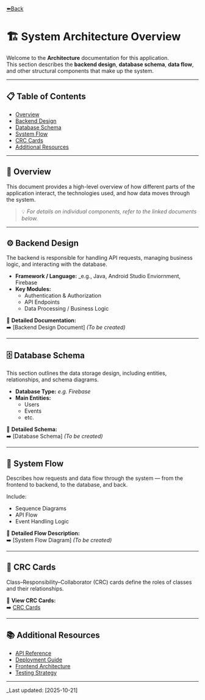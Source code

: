 [⬅️Back](../../Connect-Docs.md)
# 🏗️ System Architecture Overview

Welcome to the **Architecture** documentation for this application.  
This section describes the **backend design**, **database schema**, **data flow**, and other structural components that make up the system.

---

## 📋 Table of Contents
- [Overview](#overview)
- [Backend Design](#backend-design)
- [Database Schema](#database-schema)
- [System Flow](#system-flow)
- [CRC Cards](#crc-cards)
- [Additional Resources](#additional-resources)

---

## 🧩 Overview

This document provides a high-level overview of how different parts of the application interact, the technologies used, and how data moves through the system.

> 💡 *For details on individual components, refer to the linked documents below.*

---

## ⚙️ Backend Design

The backend is responsible for handling API requests, managing business logic, and interacting with the database.

- **Framework / Language:** _e.g., Java, Android Studio Enviornment, Firebase 
- **Key Modules:**
  - Authentication & Authorization
  - API Endpoints
  - Data Processing / Business Logic

📄 **Detailed Documentation:**  
➡️ [Backend Design Document] *(To be created)*

---

<!-- Need to check and edit this entire page-->
## 🗄️ Database Schema

This section outlines the data storage design, including entities, relationships, and schema diagrams.

- **Database Type:** _e.g. Firebase_
- **Main Entities:**
  - Users
  - Events
  - etc.

📄 **Detailed Schema:**  
➡️ [Database Schema] *(To be created)*

---

## 🔄 System Flow

Describes how requests and data flow through the system — from the frontend to backend, to the database, and back.

Include:
- Sequence Diagrams
- API Flow
- Event Handling Logic

📄 **Detailed Flow Description:**  
➡️ [System Flow Diagram] *(To be created)*

---

## 🧱 CRC Cards

Class–Responsibility–Collaborator (CRC) cards define the roles of classes and their relationships.

📄 **View CRC Cards:**  
➡️ [CRC Cards](./crc.md)

---

## 📚 Additional Resources

- [API Reference](./API_Reference.md)
- [Deployment Guide](./Deployment.md)
- [Frontend Architecture](../Frontend/Architecture.md)
- [Testing Strategy](./Testing_Strategy.md)

---

_Last updated: [2025-10-21]
